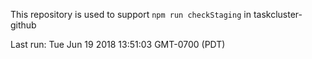 This repository is used to support `npm run checkStaging` in taskcluster-github

Last run: Tue Jun 19 2018 13:51:03 GMT-0700 (PDT)
